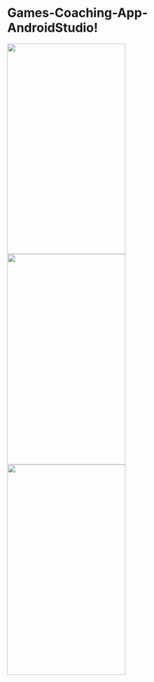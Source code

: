 # Games-Coaching-App-AndroidStudio!
<p float="left">
  <img src="https://user-images.githubusercontent.com/81465646/126796422-09593f5d-f7a6-4ee9-ac8b-8eb0a836bc46.png" width="270" height="480"> 
  <img src="https://user-images.githubusercontent.com/81465646/126796402-0e7e7256-7d3a-486d-8351-6b5e0a46aebe.png" width="270" height="480">
  <img src="https://user-images.githubusercontent.com/81465646/126797219-d549b840-daf3-48b9-98dc-ba7c257f924f.png" width="270" height="480">
</p>
